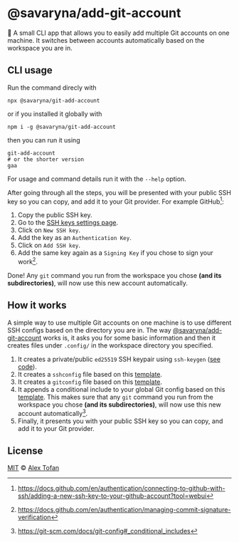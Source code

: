 # @savaryna/add-git-account

🔐 A small CLI app that allows you to easily add multiple Git accounts on one machine. It switches between accounts automatically based on the workspace you are in.

## CLI usage

Run the command direcly with

```shell
npx @savaryna/git-add-account
```

or if you installed it globally with

```shell
npm i -g @savaryna/git-add-account
```

then you can run it using

```shell
git-add-account
# or the shorter version
gaa
```

For usage and command details run it with the `--help` option.

After going through all the steps, you will be presented with your public SSH key so you can copy, and add it to your Git provider. For example GitHub[^1]:

1. Copy the public SSH key.
1. Go to the [SSH keys settings page](https://github.com/settings/keys).
1. Click on `New SSH key`.
1. Add the key as an `Authentication Key`.
1. Click on `Add SSH key`.
1. Add the same key again as a `Signing Key` if you chose to sign your work[^2].

Done! Any `git` command you run from the workspace you chose **(and its subdirectories)**, will now use this new account automatically.

## How it works

A simple way to use multiple Git accounts on one machine is to use different SSH configs based on the directory you are in. The way [@savaryna/add-git-account](https://www.npmjs.com/package/@savaryna/git-add-account) works is, it asks you for some basic information and then it creates files under `.config/` in the workspace directory you specified.

1. It creates a private/public `ed25519` SSH keypair using `ssh-keygen` ([see code](https://github.com/savaryna/git-add-account/blob/main/src/helpers/config.ts#L28-L29)).
1. It creates a `sshconfig` file based on this [template](https://github.com/savaryna/git-add-account/blob/main/src/templates/sshconfig.mustache).
1. It creates a `gitconfig` file based on this [template](https://github.com/savaryna/git-add-account/blob/main/src/templates/gitconfig.mustache).
1. It appends a conditional include to your global Git config based on this [template](https://github.com/savaryna/git-add-account/blob/main/src/templates/gitconfig.global.mustache). This makes sure that any `git` command you run from the workspace you chose **(and its subdirectories)**, will now use this new account automatically[^3].
1. Finally, it presents you with your public SSH key so you can copy, and add it to your Git provider.

## License

[MIT](LICENSE) &copy; [Alex Tofan](https://github.com/savaryna)

[^1]: https://docs.github.com/en/authentication/connecting-to-github-with-ssh/adding-a-new-ssh-key-to-your-github-account?tool=webui
[^2]: https://docs.github.com/en/authentication/managing-commit-signature-verification
[^3]: https://git-scm.com/docs/git-config#_conditional_includes

